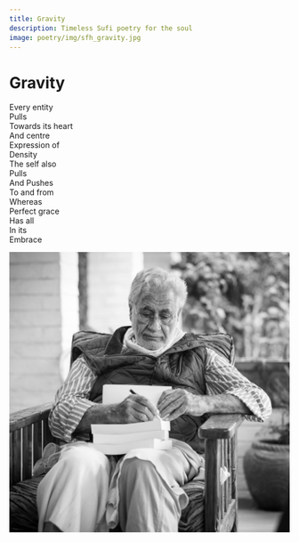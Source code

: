 ```yaml
---
title: Gravity
description: Timeless Sufi poetry for the soul
image: poetry/img/sfh_gravity.jpg
---
```


# Gravity

Every entity  
Pulls  
Towards its heart  
And centre  
Expression of  
Density  
The self also  
Pulls  
And Pushes  
To and from  
Whereas  
Perfect grace  
Has all  
In its  
Embrace  

![Gravity](./img/sfh_gravity.jpg)